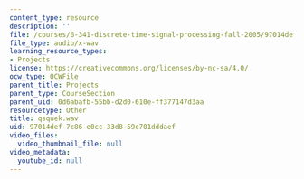```yaml
---
content_type: resource
description: ''
file: /courses/6-341-discrete-time-signal-processing-fall-2005/97014def7c86e0cc33d859e701dddaef_qsquek.wav
file_type: audio/x-wav
learning_resource_types:
- Projects
license: https://creativecommons.org/licenses/by-nc-sa/4.0/
ocw_type: OCWFile
parent_title: Projects
parent_type: CourseSection
parent_uid: 0d6abafb-55bb-d2d0-610e-ff377147d3aa
resourcetype: Other
title: qsquek.wav
uid: 97014def-7c86-e0cc-33d8-59e701dddaef
video_files:
  video_thumbnail_file: null
video_metadata:
  youtube_id: null
---
```

